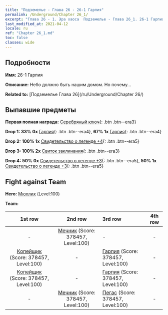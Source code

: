 ```yaml
---
title: "Подземелье - Глава 26 - 26-1 Гарпия"
permalink: /Underground/Chapter 26_1/
excerpt: "Глава 26 - 1. Эра хаоса  Подземелье - Глава 26_1. 26-1 Гарпия"
last_modified_at: 2021-04-12
locale: ru
ref: "Chapter 26_1.md"
toc: false
classes: wide
---
```


## Подробности

 **Имя:** 26-1 Гарпия

 **Описание:** Небо должно быть нашим домом. Но почему...

 **Related to:** [Подземелье Глава 26](/ru/Underground/Chapter 26/)

## Выпавшие предметы

 **Первая полная награда:** [Серебряный ключ](/ru/Items/con_693/){: .btn .btn--era3}

 **Drop 1:** **33% 0x** [Гарпия](/ru/Items/unt_245/){: .btn .btn--era4}, **67% 1x** [Гарпия](/ru/Items/unt_245/){: .btn .btn--era4}

 **Drop 2:** **100% 1x** [Свидетельство о легенде +4](/ru/Items/mat_95/){: .btn .btn--era5}

 **Drop 3:** **100% 2x** [Свиток заклинания](/ru/Items/con_694/){: .btn .btn--era3}

 **Drop 4:** **50% 0x** [Свидетельство о легенде +3](/ru/Items/mat_88/){: .btn .btn--era5}, **50% 1x** [Свидетельство о легенде +3](/ru/Items/mat_88/){: .btn .btn--era5}


## Fight against Team
 **Hero:** [Мюллих](/ru/heroes/Mullich/) (Level:100)

 **Team:**


  | 1st row | 2nd row | 3rd row | 4th row |
  |:----:|:----:|:----|:----:|
  | - | [Мечник](/ru/units/Swordsman/) (Score: 378457, Level:100)  | - | - |
  | [Копейщик](/ru/units/Pikeman/) (Score: 378457, Level:100)  | - | [Гарпия](/ru/units/Harpy/) (Score: 378457, Level:100)  | - |
  | [Копейщик](/ru/units/Pikeman/) (Score: 378457, Level:100)  | - | [Гарпия](/ru/units/Harpy/) (Score: 378457, Level:100)  | - |
  | - | [Мечник](/ru/units/Swordsman/) (Score: 378457, Level:100)  | [Пегас](/ru/units/Pegasus/) (Score: 378457, Level:100)  | - |


